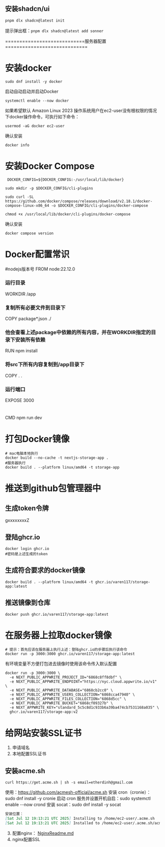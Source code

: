 ## 安装shadcn/ui
```bash
pnpm dlx shadcn@latest init
```
提示弹出框：``pnpm dlx shadcn@latest add sonner``
 

============================服务器配置=============================
# 安装docker
```shell
sudo dnf install -y docker
```
 启动自动启动并启动Docker
```shell
systemctl enable --now docker
```
如果希望默认 Amazon Linux 2023 操作系统用户在ec2-user没有根权限的情况下docker操作命令，可执行如下命令：
```shell
usermod -aG docker ec2-user
```

确认安装
```shell
docker info
```
# 安装Docker Compose
```shell
 DOCKER_CONFIG=${DOCKER_CONFIG:-/usr/local/lib/docker}
```
```shell
sudo mkdir -p $DOCKER_CONFIG/cli-plugins
```
```shell
sudo curl -SL https://github.com/docker/compose/releases/download/v2.18.1/docker-compose-linux-x86_64 -o $DOCKER_CONFIG/cli-plugins/docker-compose
```
```shell
chmod +x /usr/local/lib/docker/cli-plugins/docker-compose
```
确认安装
```shell
docker compose version
```
# Docker配置常识
#nodejs版本号
FROM node:22.12.0
### 运行目录
WORKDIR /app
### 复制所有必要文件到目录下
COPY package*.json ./
### 他会查看上述package中依赖的所有内容，并在WORKDIR指定的目录下安装所有依赖
RUN npm install
### 将src下所有内容复制到/app目录下
COPY . .
### 运行端口
EXPOSE 3000
#
CMD npm run dev

# 打包Docker镜像
```shell
# mac电脑本地执行
docker build --no-cache -t nextjs-storage-app .
#服务器执行
docker build . --platform linux/amd64 -t storage-app
```
# 推送到github包管理器中
## 生成token令牌
gxxxxxxxxZ
## 登陆ghcr.io
```shell
docker login ghcr.io
#密码是上述生成的token
```
## 生成符合要求的docker镜像
```shell
docker build . --platform linux/amd64 -t ghcr.io/varen117/storage-app:latest
```
## 推送镜像到仓库
```shell
docker push ghcr.io/varen117/storage-app:latest
```
# 在服务器上拉取docker镜像
```shell
# 提示：首先应该在服务器上执行上述：登陆ghcr.io的步骤后执行该命令
docker run -p 3000:3000 ghcr.io/varen117/storage-app:latest
```
有环境变量不方便打包进去镜像时使用该命令传入默认配置
```shell
docker run -p 3000:3000 \
  -e NEXT_PUBLIC_APPWRITE_PROJECT_ID="6868c8ff8dbf" \
  -e NEXT_PUBLIC_APPWRITE_ENDPOINT="https://nyc.cloud.appwrite.io/v1" \
  -e NEXT_PUBLIC_APPWRITE_DATABASE="6868cb2cc0" \
  -e NEXT_PUBLIC_APPWRITE_USERS_COLLECTION="6868cca47940" \
  -e NEXT_PUBLIC_APPWRITE_FILES_COLLECTION="6868d5cc" \
  -e NEXT_PUBLIC_APPWRITE_BUCKET="6868cf09327b" \
  -e NEXT_APPWRITE_KEY="standard_5c5c8d1c933b6a39ba474cb7531168a035" \
  ghcr.io/varen117/storage-app:v2
```
# 给网站安装SSL证书
1. 申请域名
2. 本地配置SSL证书

## 安装acme.sh
```shell
curl https://get.acme.sh | sh -s email=etherdinh@gmail.com
```

使用：https://github.com/acmesh-official/acme.sh
安装 cron（cronie）：sudo dnf install -y cronie
启动 cron 服务并设置开机自启：sudo systemctl enable --now crond
安装 socat：sudo dnf install -y socat
```markdown
安装位置：
[Sat Jul 12 19:13:21 UTC 2025] Installing to /home/ec2-user/.acme.sh
[Sat Jul 12 19:13:21 UTC 2025] Installed to /home/ec2-user/.acme.sh/acme.sh
```
3. 配置nginx： [NginxReadme.md](NginxReadme.md)
4. nginx配置SSL

